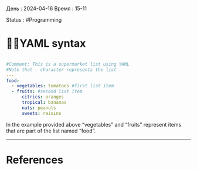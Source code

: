 День : 2024-04-16 
Время : 15-11

Status : #Programming  


# 👨‍💻YAML syntax


```YAML

#Comment: This is a supermarket list using YAML
#Note that - character represents the list
---
food: 
  - vegetables: tomatoes #first list item
  - fruits: #second list item
      citrics: oranges 
      tropical: bananas
      nuts: peanuts
      sweets: raisins
```

In the example provided above “vegetables” and “fruits” represent items that are part of the list named “food”.


---
# References

